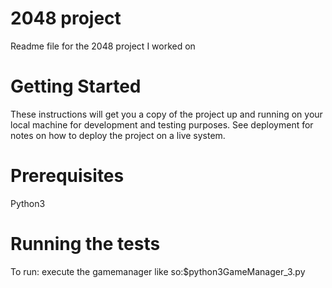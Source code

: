 # 2048 project 

Readme file for the 2048 project I worked on

# Getting Started

These instructions will get you a copy of the project up and running on your local machine for development and testing purposes. See deployment for notes on how to deploy the project on a live system.

# Prerequisites

Python3

# Running the tests

To run: execute the gamemanager like so:$python3GameManager_3.py